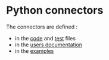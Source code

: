 # Python connectors

The connectors are defined :
- in the [code](https://github.com/loco-philippe/Environmental-Sensing/tree/main/python/ES) and [test](https://github.com/loco-philippe/Environmental-Sensing/tree/main/python/Tests) files 
- in the [users documentation](https://loco-philippe.github.io/ES.html)
- in the [examples](https://github.com/loco-philippe/Environmental-Sensing/tree/main/python/Examples)


